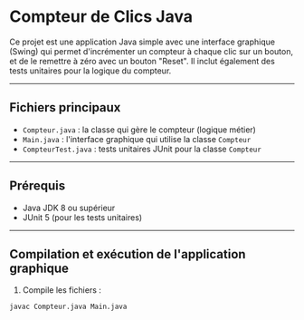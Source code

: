 # Compteur de Clics Java

Ce projet est une application Java simple avec une interface graphique (Swing) qui permet d'incrémenter un compteur à chaque clic sur un bouton, et de le remettre à zéro avec un bouton "Reset". Il inclut également des tests unitaires pour la logique du compteur.

---

## Fichiers principaux

- `Compteur.java` : la classe qui gère le compteur (logique métier)  
- `Main.java` : l'interface graphique qui utilise la classe `Compteur`  
- `CompteurTest.java` : tests unitaires JUnit pour la classe `Compteur`

---

## Prérequis

- Java JDK 8 ou supérieur  
- JUnit 5 (pour les tests unitaires)

---

## Compilation et exécution de l'application graphique

1. Compile les fichiers :

```sh
javac Compteur.java Main.java
